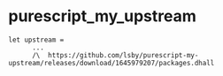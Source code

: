 # purescript_my_upstream

```
let upstream =
      ...
      /\  https://github.com/lsby/purescript-my-upstream/releases/download/1645979207/packages.dhall
